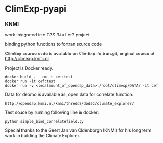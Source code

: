 # ClimExp-pyapi

### KNMI
work integrated into C3S 34a Lot2 project

binding python functions to fortran source code

ClimExp source code is available on ClimExp-fortran.git, original source at http://climexp.knmi.nl

Project is Docker ready.
```
docker build . --rm -t cef:test
docker run -it cef:test
docker run -v <localmount_of_opendap_data>:/root/climexp/DATA/ -it cef
```

Data for deomo is available as, open data for correlate function:
```
http://opendap.knmi.nl/knmi/thredds/dodsC/climate_explorer/
```

Test souce by running following line in docker:
```
python simple_bind_correlatefield.py
```

Special thanks to the Geert Jan van Oldenborgh (KNMI) for his long term work in building the Climate Explorer.
